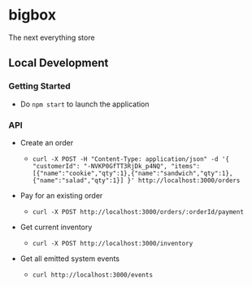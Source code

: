 # bigbox

The next everything store

## Local Development

### Getting Started

- Do `npm start` to launch the application

### API

- Create an order

  - `curl -X POST -H "Content-Type: application/json" -d '{ "customerId": "-NVKP0GfTT3RjDk_p4NQ", "items":[{"name":"cookie","qty":1},{"name":"sandwich","qty":1},{"name":"salad","qty":1}] }' http://localhost:3000/orders`

- Pay for an existing order

  - `curl -X POST http://localhost:3000/orders/:orderId/payment`

- Get current inventory
  - `curl -X POST http://localhost:3000/inventory`

- Get all emitted system events
  - `curl http://localhost:3000/events`
